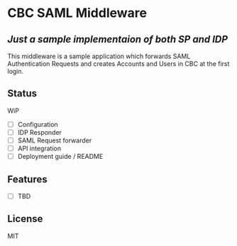 # CBC SAML Middleware
## _Just a sample implementaion of both SP and IDP_

This middleware is a sample application which forwards SAML Authentication Requests and creates Accounts and Users in CBC at the first login.

## Status
WiP

- [ ] Configuration
- [ ] IDP Responder
- [ ] SAML Request forwarder
- [ ] API integration
- [ ] Deployment guide / README

## Features

- [ ] TBD

## License

MIT

